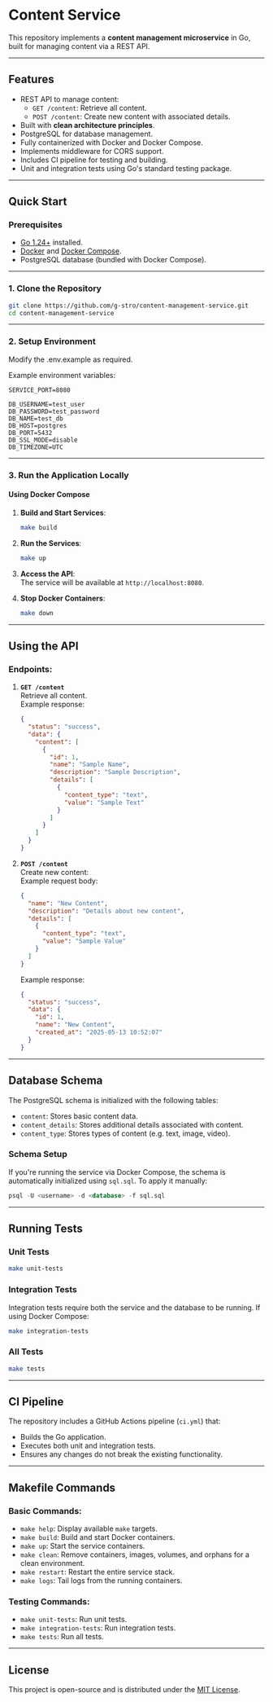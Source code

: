 # Content Service

This repository implements a **content management microservice** in Go, built for managing content via a REST API.

---

## **Features**
- REST API to manage content:
    - `GET /content`: Retrieve all content.
    - `POST /content`: Create new content with associated details.
- Built with **clean architecture principles**.
- PostgreSQL for database management.
- Fully containerized with Docker and Docker Compose.
- Implements middleware for CORS support.
- Includes CI pipeline for testing and building.
- Unit and integration tests using Go's standard testing package.

---

## **Quick Start**

### **Prerequisites**
- [Go 1.24+](https://go.dev/dl/) installed.
- [Docker](https://www.docker.com/) and [Docker Compose](https://docs.docker.com/compose/).
- PostgreSQL database (bundled with Docker Compose).

---

### **1. Clone the Repository**
```bash
git clone https://github.com/g-stro/content-management-service.git
cd content-management-service
```

---

### **2. Setup Environment**
Modify the .env.example as required.

Example environment variables:
```dotenv
SERVICE_PORT=8080

DB_USERNAME=test_user
DB_PASSWORD=test_password
DB_NAME=test_db
DB_HOST=postgres
DB_PORT=5432
DB_SSL_MODE=disable
DB_TIMEZONE=UTC
```

---

### **3. Run the Application Locally**

#### Using Docker Compose
1. **Build and Start Services**:
   ```bash
   make build
   ```
2. **Run the Services**:
   ```bash
   make up
   ```

3. **Access the API**:  
   The service will be available at `http://localhost:8080`.

4. **Stop Docker Containers**:
   ```bash
   make down
   ```

---

## **Using the API**
### Endpoints:
1. **`GET /content`**  
   Retrieve all content.  
   Example response:
   ```json
   {
     "status": "success",
     "data": {
       "content": [
         {
           "id": 1,
           "name": "Sample Name",
           "description": "Sample Description",
           "details": [
             {
               "content_type": "text",
               "value": "Sample Text"
             }
           ]
         }
       ]
     }
   }
   ```

2. **`POST /content`**  
   Create new content:  
   Example request body:
   ```json
   {
     "name": "New Content",
     "description": "Details about new content",
     "details": [
       {
         "content_type": "text",
         "value": "Sample Value"
       }
     ]
   }
   ```
   Example response:
   ```json
   {
     "status": "success",
     "data": {
       "id": 1,
       "name": "New Content",
       "created_at": "2025-05-13 10:52:07"
     }
   }
   ``` 

---

## **Database Schema**
The PostgreSQL schema is initialized with the following tables:

- `content`: Stores basic content data.
- `content_details`: Stores additional details associated with content.
- `content_type`: Stores types of content (e.g. text, image, video).

### Schema Setup
If you're running the service via Docker Compose, the schema is automatically initialized using `sql.sql`. To apply it manually:
```sql
psql -U <username> -d <database> -f sql.sql
```

---

## **Running Tests**

### **Unit Tests**
```bash
make unit-tests
```

### **Integration Tests**
Integration tests require both the service and the database to be running. If using Docker Compose:
```bash
make integration-tests
```

### **All Tests**
```bash
make tests
```

---

## **CI Pipeline**
The repository includes a GitHub Actions pipeline (`ci.yml`) that:
- Builds the Go application.
- Executes both unit and integration tests.
- Ensures any changes do not break the existing functionality.

---

## **Makefile Commands**
### **Basic Commands**:
- `make help`: Display available `make` targets.
- `make build`: Build and start Docker containers.
- `make up`: Start the service containers.
- `make clean`: Remove containers, images, volumes, and orphans for a clean environment.
- `make restart`: Restart the entire service stack.
- `make logs`: Tail logs from the running containers.

### **Testing Commands**:
- `make unit-tests`: Run unit tests.
- `make integration-tests`: Run integration tests.
- `make tests`: Run all tests.

---

## **License**
This project is open-source and is distributed under the [MIT License](LICENSE).
